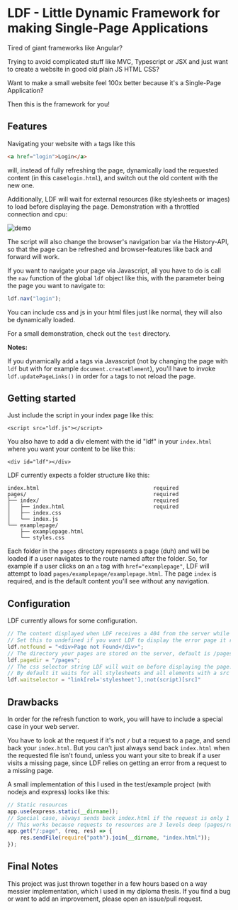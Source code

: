 # LDF - Little Dynamic Framework for making Single-Page Applications

Tired of giant frameworks like Angular? 

Trying to avoid complicated stuff like MVC, Typescript or JSX and just want to create a website in good old plain JS HTML CSS?

Want to make a small website feel 100x better because it's a Single-Page Application?

Then this is the framework for you!

## Features

Navigating your website with `a` tags like this

```html
<a href="login">Login</a>
```

will, instead of fully refreshing the page, dynamically load the requested content (in this case`login.html`), and switch out the old content with the new one.

Additionally, LDF will wait for external resources (like stylesheets or images) to load before displaying the page. Demonstration with a throttled connection and cpu:

![demo](https://i.imgur.com/G9FTMYu.gif)

The script will also change the browser's navigation bar via the History-API, so that the page can be refreshed and browser-features like back and forward will work.

If you want to navigate your page via Javascript, all you have to do is call the `nav` function of the global `ldf` object like this, with the parameter being the page you want to navigate to:

```javascript
ldf.nav("login");
```

You can include css and js in your html files just like normal, they will also be dynamically loaded.

For a small demonstration, check out the `test` directory.

**Notes:**

If you dynamically add `a` tags via Javascript (not by changing the page with `ldf` but with for example `document.createElement`), you'll have to invoke `ldf.updatePageLinks()` in order for `a` tags to not reload the page.

## Getting started

Just include the script in your index page like this:

```
<script src="ldf.js"></script>
```

You also have to add a div element with the id "ldf" in your `index.html` where you want your content to be like this:

```
<div id="ldf"></div>
```

LDF currently expects a folder structure like this:

```
index.html                                    required
pages/                                        required
├── index/                                    required
│   ├── index.html                            required
│   ├── index.css
│   └── index.js
└── examplepage/
    ├── examplepage.html
    └── styles.css
```

Each folder in the `pages` directory represents a page (duh) and will be loaded if a user navigates to the route named after the folder. So, for example if a user clicks on an `a` tag with `href="examplepage"`, LDF will attempt to load `pages/examplepage/examplepage.html`.
The page `index` is required, and is the default content you'll see without any navigation.

## Configuration

LDF currently allows for some configuration.

```javascript
// The content displayed when LDF receives a 404 from the server while requesting a page
// Set this to undefined if you want LDF to display the error page it received from your server
ldf.notfound = "<div>Page not Found</div>";
// The directory your pages are stored on the server, default is /pages
ldf.pagedir = "/pages";
// The css selector string LDF will wait on before displaying the page.
// By default it waits for all stylesheets and all elements with a src attribute (like images), but not scripts.
ldf.waitselector = "link[rel='stylesheet'],:not(script)[src]"
```

## Drawbacks

In order for the refresh function to work, you will have to include a special case in your web server.

You have to look at the request if it's not `/` but a request to a page, and send back your `index.html`. But you can't just always send back `index.html` when the requested file isn't found, unless you want your site to break if a user visits a missing page, since LDF relies on getting an error from a request to a missing page.

A small implementation of this I used in the test/example project (with nodejs and express) looks like this:

```javascript
// Static resources
app.use(express.static(__dirname));
// Special case, always sends back index.html if the request is only 1 level.
// This works because requests to resources are 3 levels deep (pages/resource/resource.html)
app.get("/:page", (req, res) => {
	res.sendFile(require("path").join(__dirname, "index.html"));
});
```

## Final Notes

This project was just thrown together in a few hours based on a way messier implementation, which I used in my diploma thesis. If you find a bug or want to add an improvement, please open an issue/pull request.
